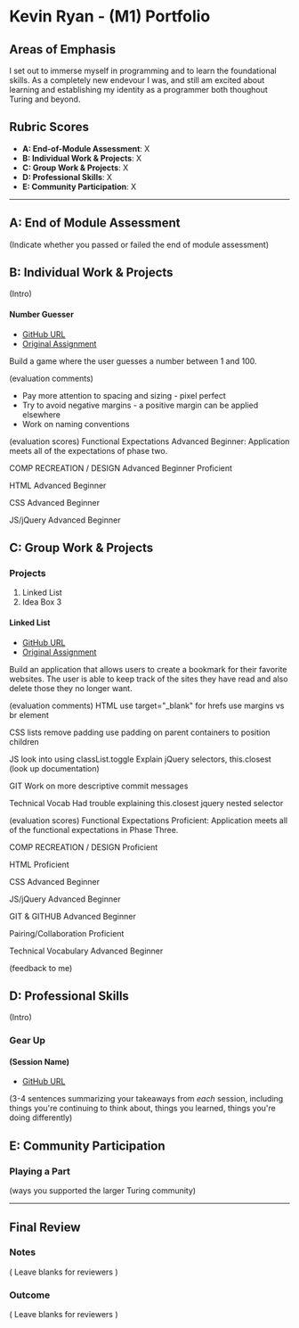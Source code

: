 # Kevin Ryan - (M1) Portfolio

## Areas of Emphasis

I set out to immerse myself in programming and to learn the foundational skills. As a completely new endevour I was, and still am excited about learning and establishing my identity as a programmer both thoughout Turing and beyond.

## Rubric Scores

* **A: End-of-Module Assessment**: X
* **B: Individual Work & Projects**: X
* **C: Group Work & Projects**: X
* **D: Professional Skills**: X
* **E: Community Participation**: X

-----------------------

## A: End of Module Assessment

(Indicate whether you passed or failed the end of module assessment)


## B: Individual Work & Projects

(Intro)

#### Number Guesser

* [GitHub URL](https://github.com/K-Rye/Number-Guesser)
* [Original Assignment](http://frontend.turing.io/projects/number-guesser.html)

Build a game where the user guesses a number between 1 and 100.

(evaluation comments)
 * Pay more attention to spacing and sizing - pixel perfect
 * Try to avoid negative margins - a positive margin can be applied elsewhere
 * Work on naming conventions

(evaluation scores)
Functional Expectations
Advanced Beginner: Application meets all of the expectations of phase two.

COMP RECREATION / DESIGN
Advanced Beginner
Proficient

HTML
Advanced Beginner

CSS
Advanced Beginner

JS/jQuery
Advanced Beginner

## C: Group Work & Projects

### Projects
 1. Linked List
 2. Idea Box
 3

#### Linked List

* [GitHub URL](https://github.com/K-Rye/Link-List)
* [Original Assignment](http://frontend.turing.io/projects/linked-list.html)

Build an application that allows users to create a bookmark for their favorite websites. The user is able to keep track of the sites they have read and also delete those they no longer want.

(evaluation comments)
HTML use target="_blank" for hrefs use margins vs br element

CSS lists remove padding use padding on parent containers to position children

JS look into using classList.toggle Explain jQuery selectors, this.closest (look up documentation)

GIT Work on more descriptive commit messages

Technical Vocab Had trouble explaining this.closest jquery nested selector

(evaluation scores)
Functional Expectations
Proficient: Application meets all of the functional expectations in Phase Three.

COMP RECREATION / DESIGN
Proficient

HTML
Proficient

CSS
Advanced Beginner

JS/jQuery
Advanced Beginner

GIT & GITHUB
Advanced Beginner

Pairing/Collaboration
Proficient

Technical Vocabulary
Advanced Beginner

(feedback to me)

## D: Professional Skills
(Intro)

### Gear Up
#### (Session Name)

* [GitHub URL]()

(3-4 sentences summarizing your takeaways from _each_ session, including things you're continuing to think about, things you learned, things you're doing differently)

## E: Community Participation

### Playing a Part

(ways you supported the larger Turing community)

------------------

## Final Review

### Notes

( Leave blanks for reviewers )

### Outcome

( Leave blanks for reviewers )
